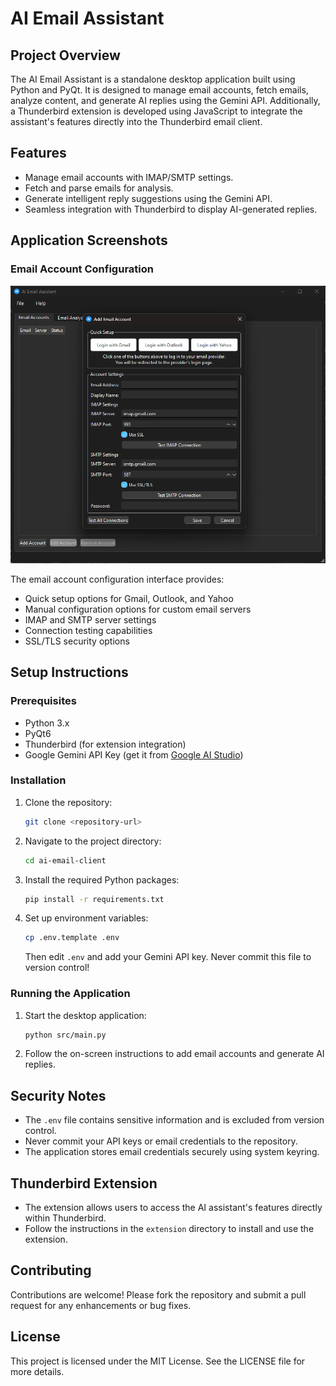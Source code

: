 # AI Email Assistant


## Project Overview
The AI Email Assistant is a standalone desktop application built using Python and PyQt. It is designed to manage email accounts, fetch emails, analyze content, and generate AI replies using the Gemini API. Additionally, a Thunderbird extension is developed using JavaScript to integrate the assistant's features directly into the Thunderbird email client.

## Features
- Manage email accounts with IMAP/SMTP settings.
- Fetch and parse emails for analysis.
- Generate intelligent reply suggestions using the Gemini API.
- Seamless integration with Thunderbird to display AI-generated replies.

## Application Screenshots

### Email Account Configuration
![Email Account Configuration](docs/images/email-account-config.png)

The email account configuration interface provides:
- Quick setup options for Gmail, Outlook, and Yahoo
- Manual configuration options for custom email servers
- IMAP and SMTP server settings
- Connection testing capabilities
- SSL/TLS security options

## Setup Instructions

### Prerequisites
- Python 3.x
- PyQt6
- Thunderbird (for extension integration)
- Google Gemini API Key (get it from [Google AI Studio](https://makersuite.google.com/app/apikey))

### Installation
1. Clone the repository:
   ```bash
   git clone <repository-url>
   ```
2. Navigate to the project directory:
   ```bash
   cd ai-email-client
   ```
3. Install the required Python packages:
   ```bash
   pip install -r requirements.txt
   ```
4. Set up environment variables:
   ```bash
   cp .env.template .env
   ```
   Then edit `.env` and add your Gemini API key. Never commit this file to version control!

### Running the Application
1. Start the desktop application:
   ```bash
   python src/main.py
   ```
2. Follow the on-screen instructions to add email accounts and generate AI replies.

## Security Notes
- The `.env` file contains sensitive information and is excluded from version control.
- Never commit your API keys or email credentials to the repository.
- The application stores email credentials securely using system keyring.

## Thunderbird Extension
- The extension allows users to access the AI assistant's features directly within Thunderbird.
- Follow the instructions in the `extension` directory to install and use the extension.

## Contributing
Contributions are welcome! Please fork the repository and submit a pull request for any enhancements or bug fixes.

## License
This project is licensed under the MIT License. See the LICENSE file for more details. 